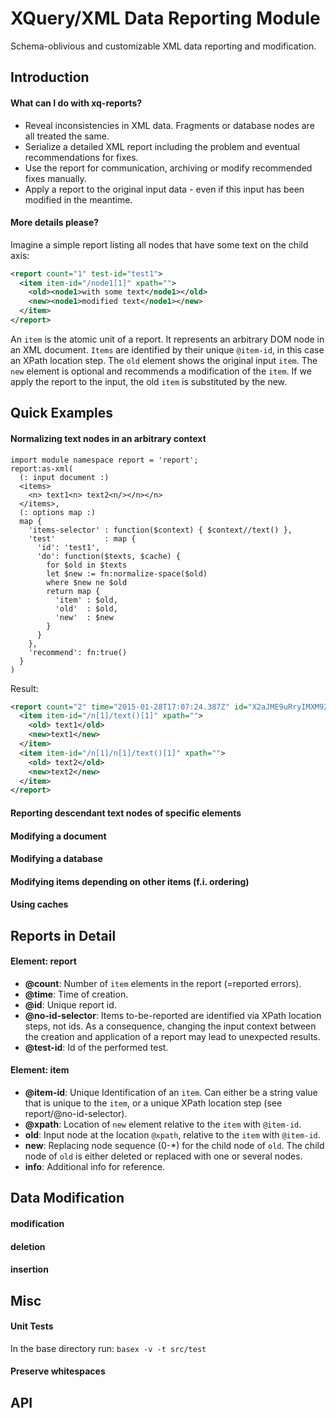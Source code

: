 # XQuery/XML  Data Reporting Module

Schema-oblivious and customizable XML data reporting and modification.

## Introduction
#### What can I do with xq-reports?

* Reveal inconsistencies in XML data. Fragments or database nodes are all treated the same.
* Serialize a detailed XML report including the problem and eventual recommendations for fixes.
* Use the report for communication, archiving or modify recommended fixes manually.
* Apply a report to the original input data - even if this input has been modified in the meantime.

#### More details please?

Imagine a simple report listing all nodes that have some text on the child axis:

```xml
<report count="1" test-id="test1">
  <item item-id="/node1[1]" xpath="">
    <old><node1>with some text</node1></old>
    <new><node1>modified text</node1></new>
  </item>
</report>
```

An `item` is the atomic unit of a report. It represents an arbitrary DOM node in an XML document. `Items` are identified by their unique `@item-id`, in this case an XPath location step. The `old` element shows the original input `item`. The `new` element is optional and recommends a modification of the `item`. If we apply the report to the input, the old `item` is substituted by the new.

## Quick Examples
#### Normalizing text nodes in an arbitrary context
```xquery
import module namespace report = 'report';
report:as-xml(
  (: input document :)
  <items>
    <n> text1<n> text2<n/></n></n>
  </items>,
  (: options map :)
  map {
    'items-selector' : function($context) { $context//text() },
    'test'           : map {
      'id': 'test1',
      'do': function($texts, $cache) {
        for $old in $texts
        let $new := fn:normalize-space($old)
        where $new ne $old
        return map {
          'item' : $old,
          'old'  : $old,
          'new'  : $new
        }
      }
    },
    'recommend': fn:true()
  }
)
```

Result:

```xml
<report count="2" time="2015-01-28T17:07:24.387Z" id="X2aJME9uRryIMXM92XXjrA" no-id-selector="true" test-id="test1">
  <item item-id="/n[1]/text()[1]" xpath="">
    <old> text1</old>
    <new>text1</new>
  </item>
  <item item-id="/n[1]/n[1]/text()[1]" xpath="">
    <old> text2</old>
    <new>text2</new>
  </item>
</report>
```
#### Reporting descendant text nodes of specific elements
#### Modifying a document
#### Modifying a database
#### Modifying items depending on other items (f.i. ordering)
#### Using caches

## Reports in Detail
#### Element: report
* **@count**: Number of `item` elements in the report (=reported errors).
* **@time**: Time of creation.
* **@id**: Unique report id.
* **@no-id-selector**: Items to-be-reported are identified via XPath location steps, not ids. As a consequence, changing the input context between the creation and application of a report may lead to unexpected results.
* **@test-id**: Id of the performed test.

#### Element: item
* **@item-id**: Unique Identification of an `item`. Can either be a string value that is unique to the `item`, or a unique XPath location step (see report/@no-id-selector).
* **@xpath**: Location of `new` element relative to the `item` with `@item-id`.
* **old**: Input node at the location `@xpath`, relative to the `item` with `@item-id`.
* **new**: Replacing node sequence (0-*) for the child node of `old`. The child node of `old` is either deleted or replaced with one or several nodes.
* **info**: Additional info for reference.

## Data Modification
#### modification
#### deletion
#### insertion

## Misc
#### Unit Tests
In the base directory run:
`basex -v -t src/test`
#### Preserve whitespaces

## API
